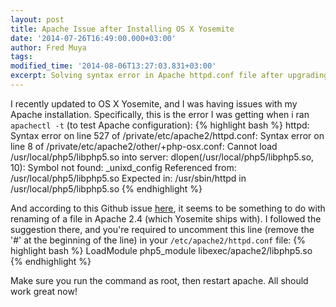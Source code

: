 ```yaml
---
layout: post
title: Apache Issue after Installing OS X Yosemite
date: '2014-07-26T16:49:00.000+03:00'
author: Fred Muya
tags:
modified_time: '2014-08-06T13:27:03.831+03:00'
excerpt: Solving syntax error in Apache httpd.conf file after upgrading to Yosemite Beta
---
```


I recently updated to OS X Yosemite, and I was having issues with my Apache
installation. Specifically, this is the error I was getting when i
ran `apachectl -t` (to test Apache configuration):
{% highlight bash %}
httpd: Syntax error on line 527 of /private/etc/apache2/httpd.conf: Syntax error on line 8 of /private/etc/apache2/other/+php-osx.conf: Cannot load /usr/local/php5/libphp5.so into server: dlopen(/usr/local/php5/libphp5.so, 10): Symbol not found: _unixd_config Referenced from: /usr/local/php5/libphp5.so Expected in: /usr/sbin/httpd in /usr/local/php5/libphp5.so
{% endhighlight %}

And according to this Github issue [here](https://github.com/liip/php-osx/issues/117),
it seems to be something to do with renaming of a file in Apache 2.4 (which Yosemite ships with).
I followed the suggestion there, and you're required to uncomment this line
(remove the '#' at the beginning of the line) in your `/etc/apache2/httpd.conf` file:
{% highlight bash %}
LoadModule php5_module libexec/apache2/libphp5.so
{% endhighlight %}

Make sure you run the command as root, then restart apache. All should work great now!

